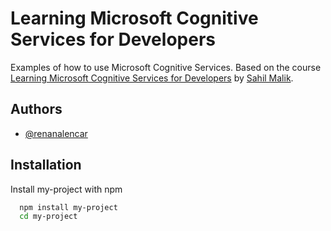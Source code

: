 # Learning Microsoft Cognitive Services for Developers

Examples of how to use Microsoft Cognitive Services. Based on the course [Learning Microsoft Cognitive Services for Developers](https://www.linkedin.com/learning/learning-microsoft-cognitive-services-for-developers/welcome) by [Sahil Malik](https://www.linkedin.com/in/sahil).


## Authors

- [@renanalencar](https://www.github.com/renanalencar)

  
## Installation 

Install my-project with npm

```bash 
  npm install my-project
  cd my-project
```

